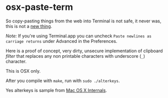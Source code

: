 # osx-paste-term

So copy-pasting things from the web into Terminal is not safe, it never was, this is not a [new thing](http://thejh.net/misc/website-terminal-copy-paste).

*Note:* If you're using Terminal.app you can uncheck `Paste newlines as carriage returns` under Advanced in the Preferences.

Here is a proof of concept, very dirty, unsecure implementation of clipboard _filter_ that replaces any non printable characters with underscore (`_`) character.

This is OSX only.

After you compile with `make`, run with `sudo ./alterkeys`.

Yes alterkeys is sample from [Mac OS X Internals](http://osxbook.com/book/bonus/chapter2/alterkeys/).

